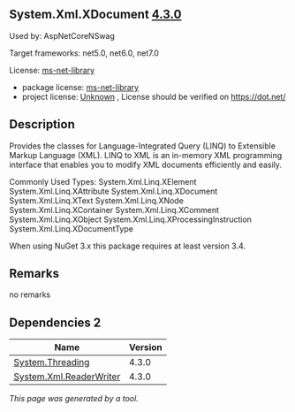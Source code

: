 System.Xml.XDocument [4.3.0](https://www.nuget.org/packages/System.Xml.XDocument/4.3.0)
--------------------

Used by: AspNetCoreNSwag

Target frameworks: net5.0, net6.0, net7.0

License: [ms-net-library](../../../../licenses/ms-net-library) 

- package license: [ms-net-library](http://go.microsoft.com/fwlink/?LinkId=329770) 
- project license: [Unknown](https://dot.net/) , License should be verified on https://dot.net/

Description
-----------
Provides the classes for Language-Integrated Query (LINQ) to Extensible Markup Language (XML). LINQ to XML is an in-memory XML programming interface that enables you to modify XML documents efficiently and easily.

Commonly Used Types:
System.Xml.Linq.XElement
System.Xml.Linq.XAttribute
System.Xml.Linq.XDocument
System.Xml.Linq.XText
System.Xml.Linq.XNode
System.Xml.Linq.XContainer
System.Xml.Linq.XComment
System.Xml.Linq.XObject
System.Xml.Linq.XProcessingInstruction
System.Xml.Linq.XDocumentType
 
When using NuGet 3.x this package requires at least version 3.4.

Remarks
-----------
no remarks


Dependencies 2
-----------

|Name|Version|
|----------|:----|
|[System.Threading](../../../../packages/nuget.org/system.threading/4.3.0)|4.3.0|
|[System.Xml.ReaderWriter](../../../../packages/nuget.org/system.xml.readerwriter/4.3.0)|4.3.0|

*This page was generated by a tool.*
